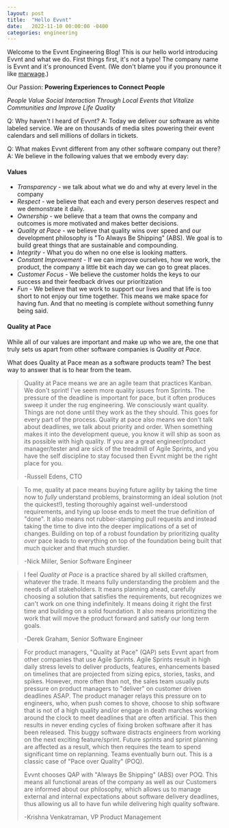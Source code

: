 ```yaml
---
layout: post
title:  "Hello Evvnt"
date:   2022-11-10 00:00:00 -0400
categories: engineering
---
```

Welcome to the Evvnt Engineering Blog! This is our hello world introducing Evvnt and what we do.
First things first, it's not a typo! The company name is Evvnt and it's pronounced Event. (We don't blame you if you pronounce it like [marwage](https://www.youtube.com/watch?v=3odMTPuzLwY).)

Our Passion: **Powering Experiences to Connect People**

*People Value Social Interaction Through Local Events that Vitalize Communities and Improve Life Quality*

Q: Why haven't I heard of Evvnt?
A: Today we deliver our software as white labeled service. We are on thousands of media sites powering their event calendars and sell millions of dollars in tickets.

Q: What makes Evvnt different from any other software company out there?
A: We believe in the following values that we embody every day:

#### Values

* *Transparency* - we talk about what we do and why at every level in the company
* *Respect* - we believe that each and every person deserves respect and we demonstrate it daily.
* *Ownership* - we believe that a team that owns the company and outcomes is more motivated and makes better decisions.
* *Quality at Pace* - we believe that quality wins over speed and our development philosophy is "To Always Be Shipping" (ABS). We goal is to build great things that are sustainable and compounding.
* *Integrity* - What you do when no one else is looking matters.
* *Constant Improvement* - If we can improve ourselves, how we work, the product, the company a little bit each day we can go to great places.
* *Customer Focus* - We believe the customer holds the keys to our success and their feedback drives our prioritization
* *Fun* - We believe that we work to support our lives and that life is too short to not enjoy our time together. This means we make space for having fun. And that no meeting is complete without something funny being said.

#### Quality at Pace

While all of our values are important and make up who we are, the one that truly sets us apart from other software companies is *Quality at Pace*.

What does Quality at Pace mean as a software products team? The best way to answer that is to hear from the team.

> Quality at Pace means we are an agile team that practices Kanban. We don't sprint! 
> I've seem more quality issues from Sprints. The pressure of the deadline is important for pace, but it often produces 
> sweep it under the rug engineering. We consciously want quality. Things are not done until they work as the they should. 
> This goes for every part of the process. Quality at pace also means we don't talk about deadlines, we talk about priority and order.
> When something makes it into the development queue, you know it will ship as soon as its possible with high quality.
> If you are a great engineer/product manager/tester and are sick of the treadmill of Agile Sprints, and you have the 
> self discipline to stay focused then Evvnt might be the right place for you.
> 
> -Russell Edens, CTO

> To me, quality at pace means buying future agility by taking the time now to _fully_ understand problems, brainstorming an ideal solution (not the quickest!), testing thoroughly against well-understood requirements, and tying up loose ends to meet the true definition of "done". It also means not rubber-stamping pull requests and instead taking the time to dive into the deeper implications of a set of changes.
> Building on top of a robust foundation by prioritizing quality _over_ pace leads to everything on top of the foundation being built that much quicker and that much sturdier.
>
> -Nick Miller, Senior Software Engineer

> I feel _Quality at Pace_ is a practice shared by all skilled craftsmen, whatever the trade. It means fully understanding the problem and the
> needs of all stakeholders. It means planning ahead, carefully choosing a solution that satisfies the requirements, but recognizes we can't work 
> on one thing indefinitely. It means doing it right the first time and building on a solid foundation. It also means prioritizing the work that 
> will move the product forward and satisfy our long term goals.
> 
> -Derek Graham, Senior Software Engineer

> For product managers, "Quality at Pace" (QAP) sets Evvnt apart from other companies that use Agile Sprints. 
> Agile Sprints result in high daily stress levels to deliver products, features, enhancements based on timelines that are projected from sizing epics, stories, tasks, and spikes. 
> However, more often than not, the sales team usually puts pressure on product managers to "deliver" on customer driven deadlines ASAP. 
> The product manager relays this pressure on to engineers, who, when push comes to shove, choose to ship software that is not of a high quality and/or engage in death marches working around the clock to meet deadlines that are often artificial. 
> This then results in never ending cycles of fixing broken software after it has been released. 
> This buggy software distracts engineers from working on the next exciting feature/sprint. 
> Future sprints and sprint planning are affected as a result, which then requires the team to spend significant time on replanning. 
> Teams eventually burn out. This is a classic case of "Pace over Quality" (POQ).
> 
> Evvnt chooses QAP with "Always Be Shipping" (ABS) over POQ. 
> This means all functional areas of the company as well as our Customers are informed about our philosophy, which allows us to manage external and internal expectations about software delivery deadlines, thus allowing us all to have fun while delivering high quality software.
> 
> -Krishna Venkatraman, VP Product Management
